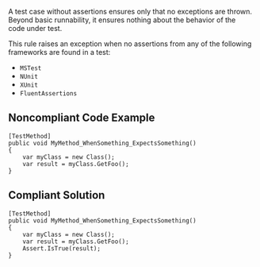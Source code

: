 
A test case without assertions ensures only that no exceptions are thrown. Beyond basic runnability, it ensures nothing about the behavior of the<br>code under test.

This rule raises an exception when no assertions from any of the following frameworks are found in a test:

- `MSTest`
- `NUnit`
- `XUnit`
- `FluentAssertions`


## Noncompliant Code Example


    [TestMethod]
    public void MyMethod_WhenSomething_ExpectsSomething()
    {
        var myClass = new Class();
        var result = myClass.GetFoo();
    }


## Compliant Solution


    [TestMethod]
    public void MyMethod_WhenSomething_ExpectsSomething()
    {
        var myClass = new Class();
        var result = myClass.GetFoo();
        Assert.IsTrue(result);
    }


